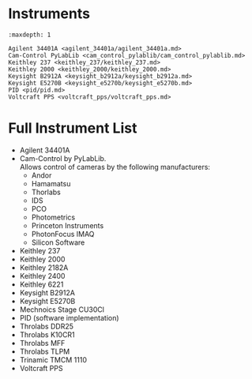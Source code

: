 # Instruments

```{toctree}
:maxdepth: 1

Agilent 34401A <agilent_34401a/agilent_34401a.md>
Cam-Control PyLabLib <cam_control_pylablib/cam_control_pylablib.md>
Keithley 237 <keithley_237/keithley_237.md>
Keithley 2000 <keithley_2000/keithley_2000.md>
Keysight B2912A <keysight_b2912a/keysight_b2912a.md>
Keysight E5270B <keysight_e5270b/keysight_e5270b.md>
PID <pid/pid.md>
Voltcraft PPS <voltcraft_pps/voltcraft_pps.md>
```
# Full Instrument List
- Agilent 34401A 
- Cam-Control by PyLabLib.\
   Allows control of cameras by the following manufacturers:
  - Andor
  - Hamamatsu
  - Thorlabs
  - IDS
  - PCO
  - Photometrics
  - Princeton Instruments
  - PhotonFocus IMAQ
  - Silicon Software
- Keithley 237 
- Keithley 2000 
- Keithley 2182A
- Keithley 2400
- Keithley 6221
- Keysight B2912A 
- Keysight E5270B 
- Mechnoics Stage CU30Cl
- PID (software implementation)
- Throlabs DDR25
- Throlabs K10CR1
- Throlabs MFF
- Throlabs TLPM
- Trinamic TMCM 1110
- Voltcraft PPS


